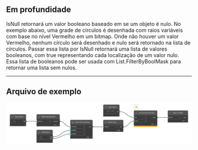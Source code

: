 ## Em profundidade
IsNull retornará um valor booleano baseado em se um objeto é nulo. No exemplo abaixo, uma grade de círculos é desenhada com raios variáveis com base no nível Vermelho em um bitmap. Onde não houver um valor Vermelho, nenhum círculo será desenhado e nulo será retornado na lista de círculos. Passar essa lista por IsNull retornará uma lista de valores booleanos, com true representando cada localização de um valor nulo. Essa lista de booleanos pode ser usada com List.FilterByBoolMask para retornar uma lista sem nulos.
___
## Arquivo de exemplo

![IsNull](./DSCore.Object.IsNull_img.jpg)


